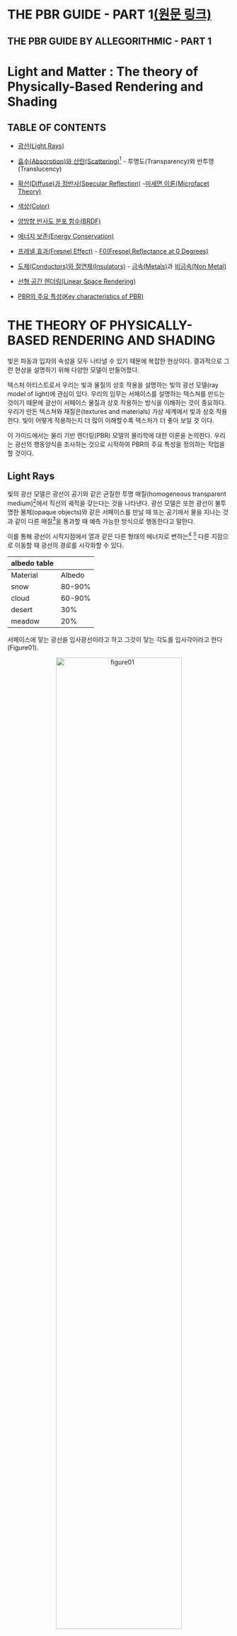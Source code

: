 THE PBR GUIDE - PART 1[(원문 링크)](https://substance3d.adobe.com/tutorials/courses/the-pbr-guide-part-1)
===

THE PBR GUIDE BY ALLEGORITHMIC - PART 1
---


# Light and Matter : The theory of Physically-Based Rendering and Shading
## TABLE OF CONTENTS
* [광선(Light Rays)](#light-rays)

* [흡수(Absorption)와 산란(Scattering)](#absorption-and-scattering-transparency-and-translucency)[^scattering_diffuse_difference] - 투명도(Transparency)와 반투명(Translucency)
<!--
동일 파일 내에서 문단(헤더) 이동 링크
[노출 텍스트](문단 주소)
1. 헤더 제목 문자열을 (문단 주소)에 기입.
2. 문단 주소의 특수문자 제거.
3. 문단 주소의 공백 '-(hyphen)'으로 대체.
4. 문단 주소의 대문자를 소문자로 대체.
5. 문잔 주소 문자열에 '-(hyphen)'이 있는 경우는 그대로 사용.
* reference : https://ansohxxn.github.io/blog/markdown/#%EB%8F%99%EC%9D%BC-%ED%8C%8C%EC%9D%BC-%EB%82%B4%EC%97%90%EC%84%9C%EC%9D%98-%EB%AC%B8%EB%8B%A8%ED%97%A4%EB%8D%94-%EC%9D%B4%EB%8F%99-%EB%A7%81%ED%81%AC
-->

* [확산(Diffuse)과 정반사(Specular Reflection)](#diffuse-and-specular-reflection) -[미세면 이론(Microfacet Theory)](#microfacet-theory)

* [색상(Color)](#color)

* [양방향 반사도 분포 함수(BRDF)](#brdf)

* [에너지 보존(Energy Conservation)](#energy-conservation)

* [프레넬 효과(Fresnel Effect)](#fresnel-effect) - [F0(Fresnel Reflectance at 0 Degrees)](#f0-fresnel-reflectance-at-0-degrees)

* [도체(Conductors)와 절연체(Insulators)](#conductors-and-insulatorsmetals-and-non-metals) - [금속(Metals)](#metals)과 [비금속(Non Metal)](#non-metals)

* [선형 공간 렌더링(Linear Space Rendering)](#linear-space-rendering)

* [PBR의 주요 특성(Key characteristics of PBR)](#key-characteristics-of-pbr)



# THE THEORY OF PHYSICALLY-BASED RENDERING AND SHADING
 빛은 파동과 입자의 속성을 모두 나타낼 수 있기 때문에 복잡한 현상이다. 결과적으로 그런 현상을 설명하기 위해 다양한 모델이 만들어졌다.

 텍스처 아티스트로서 우리는 빛과 물질의 상호 작용을 설명하는 빛의 광선 모델(ray model of light)에 관심이 있다. 우리의 임무는 서페이스를 설명하는 텍스쳐를 만드는 것이기 때문에 광선이 서페이스 물질과 상호 작용하는 방식을 이해하는 것이 중요하다. 우리가 만든 텍스쳐와 재질은(textures and materials) 가상 세계에서 빛과 상호 작용한다. 빛이 어떻게 작용하는지 더 많이 이해할수록 텍스처가 더 좋아 보일 것 이다.

 이 가이드에서는 물리 기반 렌더링(PBR) 모델의 물리학에 대한 이론을 논의한다. 우리는 광선의 행동양식을 조사하는 것으로 시작하여 PBR의 주요 특성을 정의하는 작업을 할 것이다.


## Light Rays
 빛의 광선 모델은 광선이 공기와 같은 균질한 투명 매질(homogeneous transparent medium)[^homogeneous_medium]에서 직선의 궤적을 갖는다는 것을 나타낸다. 광선 모델은 또한 광선이 불투명한 물체(opaque objects)와 같은 서페이스를 만날 때 또는 공기에서 물을 지나는 것과 같이 다른 매질[^매질]을 통과할 때 예측 가능한 방식으로 행동한다고 말한다.

 이를 통해 광선이 시작지점에서 열과 같은 다른 형태의 에너지로 변하는[^conversion] [^albedo] 다른 지점으로 이동할 때 광선의 경로를 시각화할 수 있다.

 |albedo table||
 |----|----|
 |Material|Albedo|
 |snow|80-90%|
 |cloud|60-90%|
 |desert|30%|
 |meadow|20%|

 서페이스에 닿는 광선을 입사광선이라고 하고 그것이 닿는 각도를 입사각이라고 한다(Figure01).

<!--
이미지 기본형
![figure01](/img/figure01.png)

가운데 정렬하기(캡션 포함)
<img> 태그로 이미지를 첨부하고, 이미지 태그를 p태그로 감싼다.
-->
<p align="center">
  <img src="/img/figure01.png" alt="figure01" width="75%" height="75%" /> 
  <p align="center">
  Figure 01: 입사각(Angle of incidence), 입사광선과 반사광선(incident and reflected rays)
  </p>
</p>

 광선은 두 매질 사이의 평면 경계면에 입사한다. 광선이 서페이스에 닿으면 다음 이벤트 중 하나 또는 모두가 발생할 수 있다.

 1. 광선은 서페이스에서 반사되어 다른 방향으로 이동한다. 이때 광선은 "반사각은 입사각(반사광)과 같다"는 반사의 법칙을 따른다.

 2. 광선은 직선(굴절광)의 궤적으로 한 매질에서 다른 매질로 통과한다.

 이 지점에서 광선은 반사와 굴절(reflection and refraction)의 두 방향으로 나뉜다. 서페이스에서 광선은 반사되거나 굴절되며 결국 두 매질에 흡수(Absorption)될 수 있다. 그러나 물질의 표면에서는 흡수가 일어나지 않는다.

[^homogeneous_medium]: homogeneous medium : 균질 매질. 설탕물, 표준대기상태의 공기로 채워진 용기와 같이 혼합물 전체가 같은 조성을 가지는 매질.(장소와 관계가 없는 매질.)

[^매질]: 매질(medium) : 힘이나 파동 등의 물리현상을 전달하는 작용을 하는 물질 또는 공간. 장(선형/비선형), 공간(균질/비균질), 방향성(등방성/<이방성, 비등방성>), 탄성(탄성/비탄성) 의존성에 따라 성질이 구분된다. 매질의 물리적 성질에 따라 서로 다른 매질의 경계면에서는 반사(Reflection), 굴절(Refraction), 산란(Scattering), 투과(Transmission), 흡수(Absorption) 등의 현상이 일어난다. 

[^conversion]: 서페이스에서는 빛의 반사(reflection) 뿐만 아니라 흡수(Absorption, absorb)도 일어난다. 빛 에너지는 몸체의 분자에 흡수되어 운동 에너지로 변환되고, 분자의 움직임이 증가하면 주변으로 복사되는 열이 발생한다.

[^albedo]: 알베도(albedo) : 이러한 흡수 원리는 일상 생활으로 옮겨볼 수 있다. 검은색 티셔츠는 흰색 티셔츠보다 햇빛을 더 많이 흡수한다. 이것이 우리가 여름에 검은색 셔츠를 입고 땀을 더 많이 흘리는 이유이다. 몸체의 알베도는 흡수된 햇빛의 비율에 영향을주어 다양한 스펙트럼 범위에서 재질의 반사 정도를 측정한다 . 100%의 알베도는 흡수가 일어나지 않음을 나타낸다. 따라서 0%의 알베도는 반사가 없음을 나타낸다. 테이블 참조.

[^scattering_diffuse_difference]: 산란(Scattering)과 확산(Diffuse)의 차이 : 산란은 "어떤 매질에 빛이 입사되어 흡수되고 흡수된 매질의 원자를 파원으로 하여 사방으로 빛이 재방출되는 현상"을 의미한다.
확산은 "어떤 매질에 일정 방향에서 입사한 빛이 반사 또는 투과된 후, 모든 방향으로 퍼지면서 진행하는 현상"이다. 확산은 난반사(Diffuse Reflection)를 일으킨다.


## Absorption and Scattering (Transparency and Translucency)
 불균일한 매질(inhomogeneous medium)이나 반투명 물질로 이동할 때 빛은 다음과 같이 흡수되거나 산란될 수 있다.

 빛이 흡수되면(absorbed) 다른 형태의 에너지(보통 열)로 바뀌면서 빛의 강도가 감소한다. 파장을 근거로하여 흡수되는 빛의 양에 따라 색이 변하지만 광선의 방향은 변하지 않는다.

 빛이 산란되면(scattered) 광선 방향이 무작위로 바뀌고 편차의 정도는 재질에 따라 다르다. 산란은 빛의 방향을 무작위로 지정하지만 강도는 변화시키지 않는다. 신체부위중 귀는 이 현상의 좋은 예이다. 귀가 얇아서(흡수율이 낮음) Figure 02와 같이 귀 뒤쪽에서 산란광이 방출되는 것을 볼 수 있다.

 산란이 없고 흡수가 낮으면 광선이 표면을 직접 통과할 수 있다. 이것은 유리의 경우이다. 예를 들어 깨끗한 수영장에서 수영하고 있다고 할때, 사람은 눈을 뜨고 맑은 물을 통해 먼 거리를 볼 수 있다. 그러나 같은 수영장이 상대적으로 더러우면 먼지 입자가 빛을 산란시켜 물의 투명도를 낮추고 결과적으로 볼 수 있는 거리가 줄어든다.

 그러한 매질/물질(medium/material)에서 더 많은 빛이 이동할수록 더 많이 흡수 및/또는 산란된다. 따라서 물체의 두께는 빛이 얼마나 흡수되거나 산란되는지에 큰 역할을 한다. 두께 맵(thickness map)은 Figure 03과 같이 셰이더에 오브젝트의 두께를 설명하는 데 사용할 수 있다.

<p align="center">
  <img src="/img/figure02.jpg" alt="figure02" width="75%" height="75%" /> 
  <p align="center">
  Figure 02: 귀 뒤쪽으로부터 방사되는 산란광
  </p>
</p>

<p align="center">
  <img src="/img/figure03.png" alt="figure03" width="75%" height="75%" /> 
  <p align="center">
  Figure 03: 섭스턴스 페인터 내에서 서페이스 아래 산란과 함께 사용되는 두께 맵
  </p>
</p>


## Diffuse and Specular Reflection
 정반사(Specular Reflection)란 광선(Light Rays) 섹션에서 논의한 것처럼 서페이스에서 반사된 빛을 말한다. 광선은 서페이스에서 반사되어 다른 방향으로 이동한다. 그것은 반사의 법칙을 따른다. 즉, 완벽하게 평평한 표면에서 반사각은 입사각과 같다. 그러나 대부분의 표면은 불규칙하고 반사 방향은 표면 거칠기(surface roughness)에 따라 무작위로 달라진다. 이 경우 빛의 방향이 바뀌지만 빛의 강도는 일정하게 유지된다.

 더 거친 서페이스는 더 크고 더 흐릿하게 보이는 하이라이트를 가질 것이다. 매끄러운 표면은 정반사의 초점을 유지하고 적절한 각도에서 볼 때 더 밝거나 강렬하게 보인다. 그러나 두 경우 모두 동일한 총 광량이 반사된다(Figure 04).

<p align="center">
  <img src="/img/figure04.jpg" alt="figure04" width="75%" height="75%" /> 
  <p align="center">
  Figure 04: 반사 방향은 표면 거칠기에 따라 무작위로 달라진다.
  </p>
</p>

 굴절(Refraction)은 광선 방향의 변화이다. 빛이 한 매질에서 다른 매질로 이동할 때 속도와 방향이 바뀐다. 굴절률 또는 IOR(Index Of Refraction)은 광선이 진행하는 방향의 변화를 설명하는 광학 측정이다. 기본적으로 IOR 값은 광선이 한 매체를 통해 다른 매체로 통과할 때 구부러지는 정도를 결정하는 데 사용된다. 예를 들어, 물의 IOR은 1.33인 반면 판유리의 IOR은 1.52이다. Figure 05에서 물 한 컵에 담긴 빨대의 렌더링을 볼 수 있다. 빨대는 빛이 다른 매질(공기, 물, 유리)을 통과할 때 굴절로 인해 구부러진 것처럼 보인다.

<p align="center">
  <img src="/img/figure05.jpg" alt="figure05" width="75%" height="75%" /> 
  <p align="center">
  Figure 05: 빨대가 굴절로 인해 구부러진 것처럼 보인다.
  </p>
</p>

 확산 반사(Diffuse Reflection)는 굴절된 빛이다. 광선은 한 매질에서 다른 매질로 전달된다. 광선이 오브젝트에 들어간다고 할 때, 빛은 이 오브젝트 내에서 여러 번 산란된다. 그것은 마침내 물체 밖으로 다시 굴절되어 처음에 들어갔던 거의 같은 지점에서 원래의 매질로 되돌아간다(Figure 06).

 확산 물질은 흡수성이다. 굴절된 빛이 그러한 물질에서 너무 오래 이동하면 완전히 흡수될 수 있다. 빛이 이 물질을 빠져나가면 진입 지점에서 아주 작은 거리만 이동했을 가능성이 크다.

 따라서 들어가는 지점과 나오는 지점간의 거리는 무시할 수 있다. 전통적인 셰이딩에서 확산 반사에 사용되는 램버트(Lambertian) 모델은 서페이스 거칠기를 고려하지 않는다. 그러나 오렌-나야르(Oren-Nayar) 모델과 같은 다른 확산 반사 모델은 이러한 거칠기를 반영한다.

 높은 산란과 낮은 흡수(high scattering and low absorption)를 모두 갖는 재료를 참여 매질(participating media) 또는 반투명 물질(translucent materials)이라고 한다. 예를 들어 연기, 우유, 피부, 옥 및 대리석이 있다. 광선의 들어오고 나가는 지점 사이의 차이가 더 이상 무시할 수 없는 것으로 간주되는 피하산란(subsurface scattering)의 추가 모델링으로 우유, 피부, 옥 및 대리석과 같은 렌더링이 가능할 수 있다. 연기 또는 안개와 같이 매우 다양하고 산란 및 흡수가 매우 낮은 매질을 정확하게 렌더링하려면 몬테카를로 시뮬레이션(Monte Carlo simulations)[^Monte]과 같은 훨씬 더 느린 방법이 요구될 수 있다.

<p align="center">
  <img src="/img/figure06.png" alt="figure06" width="75%" height="75%" /> 
  <p align="center">
  Figure 06: 한 매질에서 다른 매질로 이동하는 광선이 물체 내부에서 산란
  </p>
</p>

[^Monte]: 몬테카를로 시뮬레이션(Monte Carlo simulations) : 반복되는 랜덤 샘플링을 사용하여 발생하는 결과 범위의 가능성을 얻을 수 있는 계산 알고리즘의 한 유형. 몬테카를로 메서드 또는 다중 확률 시뮬레이션이라고도 하는 몬테카를로 시뮬레이션은 불확실한 사건의 가능한 결과를 추정하는 데 사용되는 수학적 기법이다.

#### Microfacet Theory
 이론적으로 확산 반사(diffuse)와 정반사(specular reflection) 모두 광선이 매질과 교차하는 표면의 불규칙성(surface irregularities)에 따라 달라진다. 그러나 실제로는 난반사(diffuse reflection)에 대한 거칠기의 영향은 물질 내부에서 발생하는 산란 때문에 덜 가시적이다. 결과적으로 광선이 반사되어 나가는 방향은 표면 거칠기와 입사 방향에 상당히 독립적이다.[^diffuse_ref] 확산 반사에 대한 가장 일반적인 모델(Lambertian)은 거칠기를 완전히 무시한다.

 이 가이드에서는 이러한 표면 불규칙성을 표면 거칠기(surface roughness)[^roughness]라고 한다. 표면 불규칙성은 사용 중인 PBR 워크플로우에 따라 거칠기, 부드러움, 광택 또는 미세 표면(roughness, smoothness, glossiness or micro-surface)을 비롯한 여러 다른 이름을 가질 수 있다. 이 모든 용어는 서브 텍셀[^texel](sub-texel)의 기하학적 세부사항인 서페이스의 동일한 측면(surface irregularities)을 설명한다.

 이러한 표면 불규칙성은 사용 중인 워크플로에 따라 거칠기(roughness) 또는 광택맵(glossiness map)에서 작성된다. 물리 기반 BRDF(physically-based BRDF)[^BRDF]는 표면이 미세면(microfacet)이라고 하는 다양한 방향의 소규모 평면 세부 표면(small-scaled planar detail surfaces of varying orientation)으로 구성되어 있다고 가정하는 미세면 이론(microfacet theory)을 기반으로 한다. 이 작은 평면 각각은 법선(normal)을 기반으로 한 방향(single direction)을 향해 빛을 반사한다(Figure 07).

 표면 법선(surface normal)이 조명 방향과 보기 방향(light direction and view direction) 사이의 정확히 중간 방향인 미세면은 가시광선을 반사한다. 그러나 미세표면 노말과 하프 노말이 동일한 경우 그림 07에서와 같이 일부 미세면이 그림자(빛 방향, light direction) 또는 마스킹(보기 방향, view direction)에 의해 차단되므로 모든 미세면이 기여하는 것은 아니다.

 미세한 수준(microscopic level)의 표면 불규칙성은 광 확산을 유발한다. 예를 들어, 흐릿한 반사는 산란된 광선으로 인해 발생한다. 광선은 평행하게 반사되지 않으므로 정반사를 흐리게 인식한다(Figure 08).

<p align="center">
  <img src="/img/figure07.png" alt="figure07" width="75%" height="75%" /> 
  <p align="center">
  Figure 07: 미세면 이론에 기반한 Physically-based BRDF
  </p>
</p>
<p align="center">
  <img src="/img/figure08.png" alt="figure08" width="75%" height="75%" /> 
  <p align="center">
  Figure 08: 산란된 광선에 의한 흐릿한 반사
  </p>
</p>

[^diffuse_ref]: 디퓨즈 리플렉션은 물질 내부에서 발생하는 산란으로 인해 표면의 거칠기를 무시 가능한 수준으로 무작위적인 방향으로 반사된다.

[^roughness]: Roughness : 또한 대부분의 대중적인 렌더러에서 표면에 대한 거칠기를 Roughness라는 이름으로 나타낸다. 이때 일반적으로 거칠기가 증가하면 더 많은 확산으로 인해 부드러운 셰입의 반사를 얻을 수 있고, 거칠기가 감소하면 선명하고 날카로운 셰입의 반사를 얻을 수 있다.

[^texel]: Texel : 텍셀, 텍스처 엘리먼트 또는 텍스처 픽셀은 텍스처 맵의 기본 단위이다. 텍스처는 이미지가 픽셀 배열로 표현되는 것처럼 텍스처 공간을 나타내는 텍셀 배열로 표현된다.

[^BRDF]: BRDF : 양방향 반사도 분포 함수(Bidirectional Reflectance Distribution Function)는 빛이 불투명한 표면에서 어떤 방식으로 반사되는지를 정의하는 4차원 함수이다.


## Color
 표면의 가시적인 색상은 광원에서 방출되는 파장에서 비롯된다. 이러한 파장은 물체에 흡수되고, 정반사 및 확산 반사된다. 그 흡수되는 파장 외 나머지 반사 파장을 우리가 색상으로 보는 것이다.

 예를 들어, 사과의 피부는 대부분 붉은 빛을 반사한다. 빨간색 파장만 사과 껍질 외부로 다시 산란되고 나머지 파장은 흡수된다(Figure 09).

 사과는 또한 전기를 전도하지 않는 물질(유전체, dielectrics)[^dielectrics]로서(사과 껍질과 같이) 정반사가 파장에 거의 독립적이기 때문에 광원과 동일한 색상의 밝은 정반사 하이라이트를 갖는다. 이러한 물질의 경우 정반사에 색상이 지정되지 않는다. 이후 섹션에서 다양한 유형의 물질(금속 및 유전체)에 대해 논의할 것이다.

 Substance PBR 셰이더는 GGX 미세면 분포(GGX microfacet distribution)를 사용한다.

<p align="center">
  <img src="/img/figure09.png" alt="figure09" width="75%" height="75%" /> 
  <p align="center">
  Figure 09: 적색 파장이 눈으로 반사된다.
  </p>
</p>

[^dielectrics]: 유전체(dielectric) : 도체와 달리 유전체는 절연체이므로 전하가 통과하지 않는다.

## BRDF
 양방향 반사율 분포 함수(BRDF)는 표면의 반사율 속성을 설명하는 함수이다. 컴퓨터 그래픽에는 다양한 BRDF 모델이 있으며 그 중 일부는 물리적으로 설득력있지 않다. BRDF가 물리적으로 그럴듯해지기 위해서는 에너지를 보존(energy conserving)하고 상호성을 나타내야 한다. 상호성은 BRDF의 결과에 영향을 미치지 않고 들어오는 광선과 나가는 광선이 서로의 반전으로 간주될 수 있다는 헬름홀츠 상호성 원칙(Helmholtz Reciprocity Principle)를 나타낸다.

 섭스턴스의 PBR 쉐이더에서 사용하는 BRDF는 Disney의 principled reflectance model을 기반으로 한다. 이 모델은 GGX 미세면 분포(GGX microfacet distribution)를 기반으로 한다. GGX는 반사 분포 측면에서 더 나은 솔루션 중 하나를 제공한다. 하이라이트에서 더 짧은 피크와 폴오프에서 더 긴 꼬리를 사용하여 더 사실적으로 보인다(Figure 10).

<p align="center">
  <img src="/img/figure10.png" alt="figure10" width="75%" height="75%" /> 
  <p align="center">
  Figure 10: GGX vs Blinn specular distribution - GGX는 specular distributio 측면에서 더 나은 솔루션 중 하나를 제공한다.
  </p>
</p>


## Energy Conservation
 에너지 보존은 물리 기반 렌더링 솔루션에서 중요한 역할을 한다.[^energy_conservation] 이 원리는 표면에서 다시 방출되는 빛(반사 및 산란, reflected and scattered back)의 총량이 수신된 총량보다 적음을 나타낸다. 다시 말해, 표면에서 반사된 빛은 표면에 닿기 전보다 더 강렬하지 않다. 예술가로서 우리는 에너지 보존을 통제하는 것에 대해 걱정할 필요가 없다. 이것은 PBR의 장점 중 하나로, 에너지 보존은 항상 셰이더에 의해 시행된다. 이것은 물리 기반 모델의 일부이며 우리가 물리학보다 예술에 집중할 수 있도록 해준다.

[^energy_conservation]: 에너지 보존 법칙(law of energy conservation) : 물리적 현상에 따라 한 물체에서 다른 물체로 에너지가 옮겨가거나 물체의 에너지가 다른 종류의 에너지로 변환할 때, 항상 자연계 전체의 에너지의 총량은 일정하게 보존된다는 법칙이다. 예를 들어 물체가 일정 위치에서 지상으로 떨어질 경우 위치에너지가 운동에너지로 변환되면서 속도가 증가하지만, 위치에너지와 운동에너지의 총합은 일정하게 보존된다.


## Fresnel Effect
 프레넬 반사 인자(Fresnel reflection factor) 또한 BRDF의 계수로서 물리 기반 셰이딩에서 중요한 역할을 합니다. 프랑스 물리학자 Augustin-Jean Fresnel이 발견한 프레넬 효과(Fresnel Effect)는 표면에서 반사되는 빛의 양이 그것이 인지되는 시야각(viewing angle)에 따라 달라진다고 말한다. 물 웅덩이를 예로든다면, 물 표면에 수직으로하여 똑바로 아래를 볼 때 바닥까지 볼 수 있다. 이때 수면을 보는 것은 0도(zero degrees) 또는 수직 입사(normal incidence)[^normal_incidence]가 될 것이다(노말은 표면 법선). 수면에 더 평행한 스침 입사(grazing incidence)[^grazing_incidence]에서 물 웅덩이를 보면 수면의 정반사가 더 강해지는 것을 볼 수 있으며, 수면 아래는 전혀 볼 수 없을 수도 있다.

 프레넬은 우리가 전통적인 셰이딩에서 했던 것처럼 PBR에서 제어하는 것이 아니다. 다시 말하지만, 이것은 PBR 셰이더에 의해 처리되는 물리학의 또 다른 측면이다. 스침 입사에서 표면을 볼 때 모든 매끄러운 표면은 90도 입사각에서 거의 100%의 반사체가 된다.

 거친 표면의 경우 반사율은 스침 입사에 가까울 수록 점점 더 정반사화되지만 100% 정반사에 도달하지는 않는다. 여기서 가장 중요한 요소는 "macrosurface"의 법선과 빛이 이루는 각도가 아니라 각 미세면(microfacet)의 법선과 빛이 이루는 각도이다. 광선이 다른 방향으로 분산되기 때문에 반사가 더 부드럽거나 흐리게 보인다. 거시적 수준(macroscopic level)에서 발생하는 것은 집합적인 미세면(collective microfacets)에 대해 관찰할 모든 프레넬 효과의 평균과 다소 유사하다.

[^normal_incidence]: 수직 입사(normal incidence) : 파동이 경계면에 충돌할 때 수직인 경우, 즉 입사각이 0도 일때 수직 입사라고 한다.

[^grazing_incidence]: 스침 입사(grazing incidence) : 수직입사와는 다르게 입사각이 경계면의 법선에 대해 90도에 근접할 때 이러한 입사각을 스침각이라 하는데 이 스침각에서의 입사를 스침 입사라고 한다.

#### F0 (Fresnel Reflectance at 0 Degrees)
 빛이 표면에 직각 또는 수직으로(0도 각도로) 닿으면 해당 빛의 일정 비율이 정반사(specular)로 반사된다. 표면에 대한 굴절률(IOR)을 사용하여 반사되는 양을 도출할 수 있다. 이를 F0(Fresnel 0)라고 한다(Figure 11). 표면으로 굴절되는 빛의 양을 1 ~ F0이라고 한다.

<p align="center">
  <img src="/img/figure11.png" alt="figure11" width="75%" height="75%" /> 
  <p align="center">
  Figure 11: 매끄러운 유전체 표면의 경우 F0에서는 빛의 2-5%, 스침각에서는 100%를 반사한다.
  </p>
</p>

 가장 일반적인 유전체(dielectrics)의 F0 범위는 0.02-0.05(선형 값, linear values)이다. 도체(conductors)의 경우 F0 범위는 0.5-1.0이다. 따라서 표면의 반사율은 아래 방정식과 같이 굴절률에 의해 결정된다(Lagarde 2011).

 <p align="center">
  <img src="/img/figure11_f0.png" alt="figure11_f0" width="75%" height="75%" />
  <p align="center">
  Figure 11_2: n = refractive index(IOR)
  </p>
</p>

 텍스처 제작과 관련하여 관심을 갖는 것은 F0 반사율 값이다. 비금속<유전체/절연체, Non-metals(dielectrics/insulators)>은 그레이스케일 값을 가지며 금속(도체)은 RGB 값을 갖는다. PBR과 관련하여 반사율에 대한 예술적 해석을 통해 Figure 11과 같이 매끄러운 유전체 표면의 경우 F0은 빛의 2%에서 5%를 반사하고 스침 각도(grazing angles)에서 100%를 반사한다고 말할 수 있다.

 유전체(비금속) 반사율 값은 실제로 크게 변하지 않는다.(유전체의 반사율 값이 대부분 크게 차이를 보이지 않음.) 사실, 거칠기에 의해 변경될 때 값의 실제 변화는 알아보기 어려울 수 있다. 그러나 값에는 차이가 있다. Figure 12에서 금속 및 비금속 물질 모두에 대한 F0 범위를 보여주는 차트를 볼 수 있다.

 비금속의 범위는 서로 크게 다르지 않다. 보석은 값이 더 높기 때문에 예외이다. F0는 특히 도체(conductors)나 절연체(insulators)에 관한 것이므로 잠시 후에 논의할 것이다.


## Conductors and Insulators(Metals and Non-Metals)
 PBR용 재질을 만들 때는 금속이나 비금속(metal or non-metal)의 관점에서 생각하는 것이 도움이 된다. 표면이 금속인지 아닌지 스스로에게 물어보고, 금속이라면 한 세트의 가이드라인을 따라야 한다. 그렇지 않은 경우 다른 지침을 따라야한다.

 이것은 일부 재질이 준금속(metalloids, 금속과 비금속의 혼합)과 같이 이러한 범주에 속하지 않을 수 있기 때문에 단순한 접근 방식일 수 있지만, 재질을 만드는 전체 과정에서 금속과 비금속을 구별하는 것은 좋은 접근 방식이며 메탈로이드는 예외이다. 재질에 대한 가이드라인을 설정하려면 먼저 우리가 만들고자 하는 것을 이해해야 한다. PBR을 사용하면 금속(도체, Conductors)[^conductor] [^thermal_conductor] [^electrical_conductor]과 비금속(절연체, Insulators)[^insulators]의 특성을 살펴보고 Figure 12와 같이 이러한 가이드라인 세트를 도출할 수 있다.

<p align="center">
  <img src="/img/figure12.png" alt="figure12" width="75%" height="75%" /> 
  <p align="center">
  Figure 12: 금속 및 비금속 재질 모두에 대한 F0 범위
  </p>
</p>

 굴절된 빛은 흡수되고 금속의 색조(color tint)는 반사된 빛에서 나오므로 맵에서 금속에 확산 색상(diffuse color)을 지정하지 않는다(diffuse = 0).

[^conductor]: 도체(Conductor) : '전기 몇 '열'이 잘 통하는 도전성 물질.

[^thermal_conductor]: 열 전도체(Thermal Conductor) : 열이 잘 전달되는 물질.

[^electrical_conductor]: 전기 전도체(Electrical Conductor) : 전도도가 높아서 전기가 통하기 쉬운 물질.

[^insulators]: 절연체(Insulator) : '전기'나 '열'을 전달하기 어려운 성질을 가지는 물질의 총칭.
전기가 통하기 쉬운 '도체(전기 전도체)'에 비교해서 '부도체'라고도 한다. '절연체'는 '유전체(dielectric)'의 성질도 갖는다.

#### Metals
 금속은 열과 전기의 좋은 도체이다. 전도성 금속의 전기장(electric field)은 0이며 전기장과 자기장으로 이루어진 입사 광파가 표면에 부딪힐 때 그 파동은 부분적으로 반사되고 굴절된 빛은 모두 흡수된다. 연마된 금속의 반사율 값은 약 70-100% 반사 범위로 높은 편이다(Figure 13).

<p align="center">
  <img src="/img/figure13.png" alt="figure13" width="75%" height="75%" /> 
  <p align="center">
  Figure 13: 금속의 반사율 값은 약 70-100% 정반사이다.
  </p>
</p>

 일부 금속은 다른 파장의 빛을 흡수한다. 예를 들어, 금은 가시 스펙트럼의 고주파수 끝에서 청색광을 흡수하므로 노란색으로 보이게된다. 그러나 굴절된 빛은 흡수되기 때문에 금속의 색조는 반사된 빛에서 나온다. 따라서 우리 맵에서는 금속에 확산 색상을 지정하지 않는다(diffuse = 0). 예를 들어, 반사광/광택(specular/gloss) 워크플로우에서 원금속(raw metal)은 디퓨즈 맵에서 검은색으로 설정되고 반사율 값은 반사광 맵(specular map)에서 착색된 색상 값이다. 금속의 경우 반사율 값은 RGB가 되며 착색될 수 있다. 물리 기반 모델 내에서 작업하고 있기 때문에 맵에서 금속 반사율에 대해 실제 측정 값을 사용해야 한다.

 텍스쳐링 측면에서 금속의 또 다른 중요한 점은 부식 경향이다. 이것은 풍화 요소(weathering elements)가 금속의 반사 상태에서 큰 역할을 할 수 있음을 의미한다. 금속이 녹슬면 금속의 반사 상태가 변경된다. 그런 다음 부식된 영역은 Figure 14와 같이 금속성 맵(metallic map)에서 검은색 값으로 표시된 유전체로 처리된다. 2부에서 논의할 것처럼 금속성/거칠기 워크플로우(metallic/roughness workflow)의 셰이더는 유전체의 F0 값을 4% 반사 하도록 하드코딩한다. Figure 14는 하드코딩된 F0 값이 4%인 확산 반사 색상(diffuse reflected color)으로 기본 색상 맵(base color map)의 녹슨 영역을 보여준다.

 또한 도색된 금속은 금속이 아닌 유전체로 취급된다. 페인트는 원금속(raw metal) 위에 레이어 역할을 한다. 페인트가 벗겨진 상태에서 노출된 원금속만 금속으로 처리된다. 금속에 묻은 먼지나 원금속을 흐리게하는 물질도 마찬가지이다.

 이 장의 시작 부분에서 언급했듯이 PBR 재질을 만들 때 재질이 금속인지 여부를 묻는 것이 도움이 된다. 더 정확하게 말하면, 질문에는 금속의 상태에 대한 정보도 포함되어야 한다. 금속이 칠해졌는지, 녹슬었는지, 흙이나 기름과 같은 다른 물질로 덮여 있는지 여부이다. 재질은 원금속이 아닌 경우 유전체로 처리된다. 풍화에 따라 풍화 요소가 금속의 반사 상태에서 역할을 하기 때문에 금속과 비금속이 혼합될 수 있다.

<p align="center">
  <img src="/img/figure14.png" alt="figure14" width="75%" height="75%" /> 
  <p align="center">
  Figure 14: 부식 영역(Corrosive areas)은 F0 값이 4% 반사인 유전체로 처리된다.
  </p>
</p>

#### Non-Metals
 비금속(절연체/유전체, insulators/dielectrics)은 전기 전도성이 좋지 않다. 굴절된 빛이 산란 및/또는 흡수(종종 표면에서 다시 나타남)되므로 금속보다 훨씬 적은 양의 빛을 반사하고 알베도 색상을 갖는다.

 우리는 앞에서 일반적인 유전체의 값이 굴절률에 의해 계산된 F0를 기준으로 약 2-5%라고 말했다. 이 값은 Figure 12에서와 같이 0.017-0.067(40-75 sRGB)의 선형 범위 내에 포함된다. 보석과 같은 일부 비금속 재료를 제외하고 대부분의 유전체는 4%보다 큰 F0 값을 갖지 않는다.

 금속과 마찬가지로 실제 측정값을 사용해야 하지만 투명하지 않은 다른 재료의 경우 굴절률(IOR)을 찾기가 어려울 수 있다. 그러나 가장 일반적인 유전체 재료 사이의 값은 크게 변하지 않으므로 반사율 값에 대해 몇 가지 가이드라인을 사용할 수 있다. 이 가이드의 뒷부분에서 다룰 것이다.

 일반적인 유전체의 값은 IOR에 의해 계산된 F0를 기준으로 약 2-5%이다. Figure 15에서 이 범위를 볼 수 있다.

<p align="center">
  <img src="/img/figure15.png" alt="figure15" width="75%" height="75%" /> 
  <p align="center">
  Figure 15: sRGB에서 선형으로의 변환은 감마 2.2 근사치를 사용하여 수행되었다 - 자세한 내용은 선형 공간 렌더링 섹션을 참조
  </p>
</p>


## Linear Space Rendering
 선형 공간 렌더링은 매우 복잡한 주제이다. 이 가이드에서는 선형 공간 렌더링이 조명 계산을 위한 올바른 계산을 제공한다는 단순한 접근 방식을 취할 것이다. 이는 신뢰할만한 실제 방식으로 표현될 수 있는 빛의 상호작용이 가능한 환경을 만들어준다. 선형 공간 렌더링에 대한 논의를 위해서는 감마 보정의 개념을 도입해야 한다. 디스플레이 및 저장 목적으로 이미지를 인코딩할 때 감마 보정은 대역폭과 비트 할당을 줄이는 최적화 프로세스이다. 이 프로세스는 대략적으로 휘도의 세제곱근을 따르는 인간의 눈의 밝기 인식을 활용한다.

 HVS(Human Visual System)는 밝은 톤보다 어두운 톤의 상대적 차이에 더 민감하다. 이 때문에 감마 보정을 사용하지 않는 것은 HVS가 톤을 구별할 수 없는 톤 영역에 너무 많은 비트가 할당되기 때문에 낭비이다. 

 일반적인 디지털 이미지 생성 프로세스에서 이미지는 디스플레이 장치에 표시하기 위해 sRGB OETF 또는 감마 1 / 2.2[^oetf]와 같은 인코딩 감마 함수를 사용하여 인코딩된다. 그런 다음 디스플레이 장치 회로는 자체 디코딩 감마 함수인 EOTF[^eotf]를 사용하여 이미지를 디코딩한다. 컴퓨터 모니터의 감마 설정은 2.2인 경우가 많다.

 선형 색 공간에는 본질적으로 감마 보정이 없다. 이는 1.0의 유효 감마선에 해당하며, 이는 정확한 선형 계산을 산출한다. 그러나 렌더링된 이미지를 뷰어에게 올바르게 표시하려면 감마 공간으로 인코딩해야 한다.[^gamma_encoding]

 색상 값의 계산과 색상에 대한 연산은 선형 공간에서 수행된다. 이 프로세스는 감마 인코딩된 값을 색상 맵과 색상 선택기를 통해 모니터에서 보는 동안 선택한 색상의 선형 값으로 디코딩한다. 색상 관리 워크플로우에서 이 프로세스에는 일반적으로 선형으로 해석되거나 sRGB OETF 또는 감마 1 / 2.2로 인코딩된 것으로 해석되도록 텍스처 맵에 태그를 지정하는 작업이 포함된다. 그런 다음 선형 공간에서 계산이 수행되고 최종 렌더링된 결과는 sRGB OETF 또는 감마 1 / 2.2로 감마 인코딩된다.

 어떤 맵을 디코딩해야 하는지 고려하는 간단한 방법은 Substance Painter 또는 Substance Designer에서 내보낸 맵이 금속의 색조나 잔디의 녹색과 같이 보이는 색상(확산 반사 색상, diffuse reflected color)을 나타내는 경우 셰이더가 맵을 올바르게 해석하도록 감마 인코딩으로 플래그를 지정해야 한다. PBR 워크플로우에서 감마 인코딩으로 플래그가 지정되는 맵은 기본 색상, 확산, 반사 및 방사(base color, diffuse, specular and emissive)이다. 맵이 표면이 얼마나 거친지(거칠기 맵, roughness map) 또는 재질이 금속인지(금속 맵, metallic map) 같은 데이터를 나타내는 경우 선형으로 플래그가 지정되어야 한다. PBR 워크플로우에서 선형으로 플래그 지정되는 맵은 거칠기, 차폐, 법선(노말), 금속성 및 높이(roughness, ambient occlusion, normal, metallic, and height)이다.

 Substance Designer 및 Substance Painter 내에서 셰이더에 대한 입력의 선형 공간과 감마 공간 간의 변환이 자동으로 처리된다. 렌더링된 뷰포트에서 계산된 결과에 대한 감마 보정도 마찬가지이다. 아티스트로서 우리는 일반적으로 소프트웨어가 기본적으로 처리하므로 Substance 소프트웨어 내에서 선형 계산 및 변환에 대해 걱정할 필요가 없다.

 Substance Integration 플러그인을 통해 Substance 재질을 사용할 때 통합 및 호스트 응용 프로그램의 색상 관리를 통해 출력에 자동으로 선형/감마 공간(linear/gamma space) 플래그가 지정된다. 그러나 프로세스를 이해하는 것이 중요하다. Substance 맵이 Substance 재질이 아닌 내보낸 비트맵으로 사용되는 경우 사용 중인 렌더러에 따라 텍스처를 감마 인코딩하거나 선형으로 수동 플래그를 지정해야 할 수도 있다. 일반적으로 .png, .jpg, .tga 또는 .tif 파일은 감마 인코딩되는 반면 sRGB OETF 및 .exr 파일은 선형이다.

 감마 공간에서 선형 공간으로 변환하는 sRGB 디코딩 기능(EOTF)은 Substance Painter 및 Substance Designer*에서 사용되며 IEC 61966-2-1:1999 표준에 의해 다음과 같이 정의된다.

<p align="center">
  <img src="/img/figure_srgb_linear01.png" alt="figure_srgb_linear01" width="75%" height="75%" /> 
</p>

 *이 글의 작성 시점에서 Substance Designer의 선형에서 rgb 및 rgb에서 선형 노드(inear to rgb and rgb to linear nodes)는 최적화를 위해 이 공식을 사용하지 않는다. 이는 향후 릴리스에서 변경될 수 있다.

 단순화를 위해 이 가이드의 모든 변환에 대해 다음과 같은 단순화된(근사적인) 변환 함수를 대신 사용했다.

<p align="center">
  <img src="/img/figure_srgb_linear02.png" alt="figure_srgb_linear02" width="75%" height="75%" /> 
</p>

***
_a. 기본 색도 좌표(chromaticity coordinates)는 주어진 RGB 색상 공간으로 인코딩할 수 있는 색역(색상 삼각형)을 정의한다._

_b. 화이트포인트(white point)는 주어진 RGB 색상 공간에 대한 흰색을 정의한다._

_c. 전달 함수는 선형 광 성분(3자극 값)과 비선형 RGB 비디오 신호(대부분의 경우 코딩 최적화 및 대역폭 성능) 간의 매핑을 수행한다._
***

[^oetf]: OETF : 감마 인코딩 함수의 기술명은 OETF(Opto-Electronic Transfer Function)이다.

[^eotf]: OETF : 감마 디코딩 함수의 기술명은 EOTF(Electro-Optical Transfer Function)이다.

[^gamma_encoding]: sRGB 색상 공간에서 sRGB OETF를 명확하게 하는 것이 매우 중요하다. OETF는 RGB 색상 공간을 만드는 세 가지 구성 요소 중 하나일 뿐이다.


## Key Characteristics of PBR
 이제 물리학의 기본 이론을 살펴보았으므로 PBR의 몇 가지 주요 특성을 도출할 수 있다.

 1. 에너지 보존. 반사된 광선은 처음 표면에 부딪쳤을 때의 값보다 결코 밝지 않다. 에너지 보존은 셰이더에 의해 처리된다.

 2. 프레넬. BRDF는 셰이더에 의해 처리된다. F0 반사율 값은 가장 일반적인 유전체에 대해 최소한의 변화를 가지며 2-5% 범위에 속한다. 금속에 대한 F0는 70-100% 범위의 높은 값이다.

 3. 정반사의 강도(Specular intensity)는 BRDF, 거칠기 또는 광택 맵(glossiness map) 및 F0 반사율 값을 통해 제어된다.

 4. 조명 계산은 선형 공간에서 처리된다. 기본 색상 또는 확산(base color or diffuse)과 같은 감마 인코딩 값이 있는 모든 맵은 일반적으로 셰이더에 의해 선형으로 변환되지만 게임 엔진이나 렌더러에서 이미지를 가져올 때 적절한 옵션을 선택하여 변환이 제대로 처리되는지 확인해야 할 수도 있다. 거칠기, 광택, 금속성 및 높이와 같은 표면 속성을 설명하는 맵은 선형으로 해석되도록 설정해야 한다.


<!--
test line-----------------

    code block

test line-----------------
-->

## reference
* <https://substance3d.adobe.com/tutorials/courses/the-pbr-guide-part-1>
* <https://www.fis.uni-bonn.de/en/recherchetools/infobox/professionals/what-remote-sensing/reflection-and-absorption>
* <https://knowledge.autodesk.com/support/maya-lt/learn-explore/caas/CloudHelp/cloudhelp/2020/ENU/MayaLT-LightingShading/files/GUID-9158B659-5CA0-413B-8AD6-194E35A10FD8-htm.html>
* <https://www.scienceall.com/%EB%A7%A4%EC%A7%88medium-%E5%AA%92%E8%B3%AA/>
* <http://www.ktword.co.kr/test/view/view.php?m_temp1=6336>
* <https://ko.strephonsays.com/dispersion-and-vs-diffusion-5788>
* <https://optical-engineering.tistory.com/entry/%EB%B9%9B%EC%9D%98-%EC%82%B0%EB%9E%80-Scattering-%EA%B3%BC-%ED%99%95%EC%82%B0-Diffusing%EC%9D%98-%EC%B0%A8%EC%9D%B4%EC%A0%90>
* <https://www.scienceall.com/%ED%88%AC%EA%B3%BCtransmission/>
* <https://www.ibm.com/kr-ko/cloud/learn/monte-carlo-simulation>
* <https://ko.wikipedia.org/wiki/%EB%AA%AC%ED%85%8C%EC%B9%B4%EB%A5%BC%EB%A1%9C_%EB%B0%A9%EB%B2%95>
* <https://en.wikipedia.org/wiki/Texel_(graphics)>
* <https://en.wikipedia.org/wiki/Bidirectional_reflectance_distribution_function#:~:text=The%20bidirectional%20reflectance%20distribution%20function,and%20in%20computer%20vision%20algorithms.>
* <https://www.scienceall.com/%EC%97%90%EB%84%88%EC%A7%80-%EB%B3%B4%EC%A1%B4-%EB%B2%95%EC%B9%99law-of-energy-conservation-2/>
* <https://glossary.oilfield.slb.com/en/terms/n/normal_incidence#:~:text=1.%20n.%20%5BGeophysics%5D,%2C%20two%2Dway%20traveltime%2C%20wave>
* <https://wikipredia.net/ko/Normal_incidence>
* <https://www.kps.or.kr/>
* <http://www.ktword.co.kr/test/view/view.php?m_temp1=4367>
* <https://ko.wikipedia.org/wiki/%EC%A0%84%EA%B8%B0_%EC%A0%84%EB%8F%84%EC%B2%B4>
* <https://ko.wikipedia.org/wiki/%EC%A0%88%EC%97%B0%EC%B2%B4>
* <https://handlespixels.wordpress.com/tag/f0-reflectance/>
